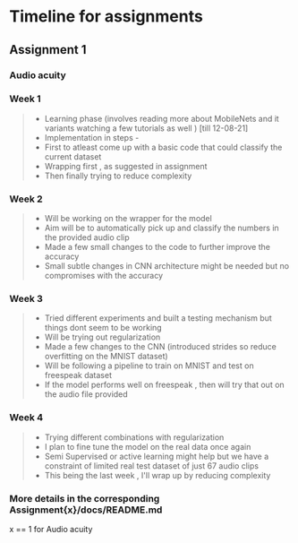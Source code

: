 # Timeline for assignments

## Assignment 1
### Audio acuity
### Week 1
> * Learning phase (involves reading more about MobileNets and it variants watching a few tutorials as well ) [till 12-08-21]
> * Implementation in steps -
> * First to atleast come up with a basic code that could classify the current dataset
> * Wrapping first , as suggested in assignment
> * Then finally trying to reduce complexity 

### Week 2
> * Will be working on the wrapper for the model
> * Aim will be to automatically pick up and classify the numbers in the provided audio clip
> * Made a few small changes to the code to further improve the accuracy
> * Small subtle changes in CNN architecture might be needed but no compromises with the accuracy 

### Week 3
> * Tried different experiments and built a testing mechanism but things dont seem to be working
> * Will be trying out regularization
> * Made a few changes to the CNN (introduced strides so reduce overfitting on the MNIST dataset)
> * Will be following a pipeline to train on MNIST and test on freespeak dataset 
> * If the model performs well on freespeak , then will try that out on the audio file provided

### Week 4
> * Trying different combinations with regularization
> * I plan to fine tune the model on the real data once again
> * Semi Supervised or active learning might help but we have a constraint of limited real test dataset of just 67 audio clips
> * This being the last week , I'll wrap up by reducing complexity  

### More details in the corresponding Assignment{x}/docs/README.md
x == 1 for Audio acuity

